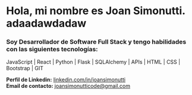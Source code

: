 # Hola, mi nombre es **Joan Simonutti**. adaadawdadaw

### Soy Desarrollador de Software Full Stack y tengo habilidades con las siguientes tecnologías: 
JavaScript | React | Python | Flask | SQLAlchemy | APIs | HTML | CSS | Bootstrap | GIT

**Perfil de Linkedin:** [linkedin.com/in/joansimonutti](https://www.linkedin.com/in/joansimonutti/) <br/>
**Email de contacto:** [joansimonutticode@gmail.com](mailto:joansimonutticode@gmail.com)
